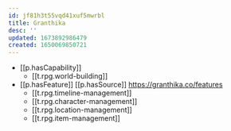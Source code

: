 ```yaml
---
id: jf81h3t55vqd41xuf5mwrbl
title: Granthika
desc: ''
updated: 1673892986479
created: 1650069850721
---
```


- [[p.hasCapability]]
  - [[t.rpg.world-building]]
- [[p.hasFeature]] [[p.hasSource]] https://granthika.co/features
  - [[t.rpg.timeline-management]]
  - [[t.rpg.character-management]]
  - [[t.rpg.location-management]]
  - [[t.rpg.item-management]]